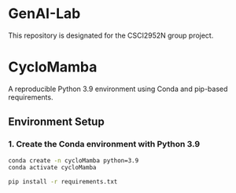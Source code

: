 # GenAI-Lab

This repository is designated for the CSCI2952N group project.

# CycloMamba

A reproducible Python 3.9 environment using Conda and pip-based requirements.

## Environment Setup

### 1. Create the Conda environment with Python 3.9

```bash
conda create -n cycloMamba python=3.9
conda activate cycloMamba

pip install -r requirements.txt
